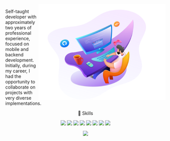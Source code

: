 <img src="https://github.com/JunioJsv/JunioJsv/blob/master/bg.png?raw=true" min-width="400px" max-width="400px" width="400px" align="right">

<p align="left">
  Self-taught developer with approximately two years of professional experience, focused on mobile and backend development. Initially, during my career, I had the opportunity to collaborate on projects with very diverse implementations.
</p>

<p align="center">
  👏 Skills 
  <p align="center">
    <img src="https://img.shields.io/badge/Flutter-experient-blue?style=flat-square&logo=flutter&logoColor=white">
    <img src="https://img.shields.io/badge/Android-experient-green?style=flat-square&logo=android&logoColor=white">
    <img src="https://img.shields.io/badge/Kotlin-experient-orange?style=flat-square&logo=kotlin&logoColor=white">
    <img src="https://img.shields.io/badge/Java-experient-red?style=flat-square&logo=java&logoColor=white">
    <img src="https://img.shields.io/badge/Dart-experient-blue?style=flat-square&logo=dart&logoColor=white">
    <img src="https://img.shields.io/badge/MySQL-experient-blue?style=flat-square&logo=mysql&logoColor=white">
    <img src="https://img.shields.io/badge/Spring-learning-brightgreen?style=flat-square&logo=spring&logoColor=white">
    <img src="https://img.shields.io/badge/TypeScript-learning-yellow?style=flat-square&logo=typescript&logoColor=white">
  </p>
</p>

<p align="center">
  <a href="https://www.linkedin.com/in/jeovane-santos-a228b01b0">
     <img src="https://img.shields.io/badge/LinkedIn-0077B5?style=for-the-badge&logo=linkedin&logoColor=white" />
  </a>
</p>
